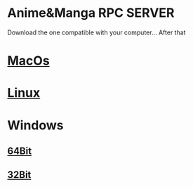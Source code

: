 # Anime&Manga RPC SERVER
Download the one compatible with your computer...
After that 

# [MacOs](https://raw.githubusercontent.com/Herom123/Anime-Manga_RPC_SERVER/main/macos.zip)
# [Linux](https://raw.githubusercontent.com/Herom123/Anime-Manga_RPC_SERVER/main/linux.zip)
# Windows
## [64Bit](https://raw.githubusercontent.com/Herom123/Anime-Manga_RPC_SERVER/main/windows_64bit.zip)
## [32Bit](https://raw.githubusercontent.com/Herom123/Anime-Manga_RPC_SERVER/main/windows_32bit.zip)
